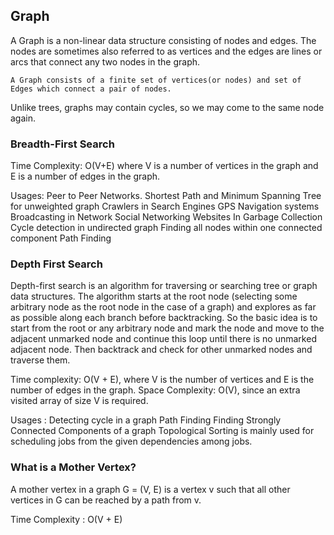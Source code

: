 ## Graph
A Graph is a non-linear data structure consisting of nodes and edges. 
The nodes are sometimes also referred to as vertices and the edges are lines or arcs that connect any two nodes in the graph. 

    A Graph consists of a finite set of vertices(or nodes) and set of Edges which connect a pair of nodes.

Unlike trees, graphs may contain cycles, so we may come to the same node again.
### Breadth-First Search 

Time Complexity: O(V+E) where V is a number of vertices in the graph and E is a number of edges in the graph.

Usages:
Peer to Peer Networks.
Shortest Path and Minimum Spanning Tree for unweighted graph 
Crawlers in Search Engines
GPS Navigation systems
Broadcasting in Network
Social Networking Websites
In Garbage Collection
Cycle detection in undirected graph
Finding all nodes within one connected component
Path Finding


### Depth First Search

Depth-first search is an algorithm for traversing or searching tree or graph data structures. 
The algorithm starts at the root node (selecting some arbitrary node as the root node in the case of a graph) 
and explores as far as possible along each branch before backtracking. 
So the basic idea is to start from the root or any arbitrary node and mark the node and move to the adjacent unmarked node 
and continue this loop until there is no unmarked adjacent node. 
Then backtrack and check for other unmarked nodes and traverse them.

Time complexity: O(V + E), where V is the number of vertices and E is the number of edges in the graph.
Space Complexity: O(V), since an extra visited array of size V is required.

Usages :
Detecting cycle in a graph 
Path Finding 
Finding Strongly Connected Components of a graph
Topological Sorting is mainly used for scheduling jobs from the given dependencies among jobs.


### What is a Mother Vertex? 
A mother vertex in a graph G = (V, E) is a vertex v such that all other vertices in G can be reached by a path from v.

Time Complexity : O(V + E)

